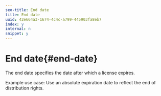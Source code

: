 ```yaml
---
seo-title: End date
title: End date
uuid: 42e664a3-1674-4c4c-a799-445903fa8eb7
index: y
internal: n
snippet: y
---
```


# End date{#end-date}

The end date specifies the date after which a license expires.

Example use case: Use an absolute expiration date to reflect the end of distribution rights. 

